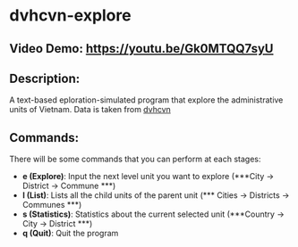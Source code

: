# dvhcvn-explore
## Video Demo:  <https://youtu.be/Gk0MTQQ7syU>
## Description:
A text-based eploration-simulated program that explore the administrative units of Vietnam. 
Data is taken from [dvhcvn](https://github.com/daohoangson/dvhcvn)

## Commands:
There will be some commands that you can perform at each stages:
- **e (Explore)**: Input the next level unit you want to explore (***City -> District -> Commune ***)
- **l (List)**: Lists all the child units of the parent unit (*** Cities -> Districts -> Communes ***)
- **s (Statistics)**: Statistics about the current selected unit (***Country -> City -> District ***)
- **q (Quit)**: Quit the program


